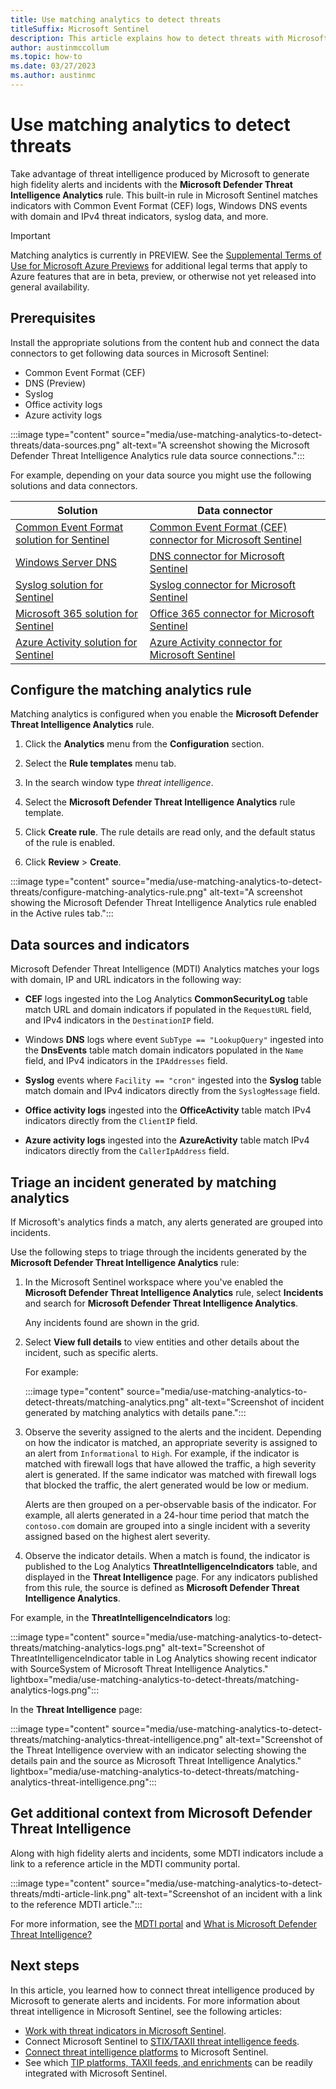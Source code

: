 ```yaml
---
title: Use matching analytics to detect threats
titleSuffix: Microsoft Sentinel
description: This article explains how to detect threats with Microsoft generated threat intelligence in Microsoft Sentinel.
author: austinmccollum
ms.topic: how-to
ms.date: 03/27/2023
ms.author: austinmc
---
```


# Use matching analytics to detect threats

Take advantage of threat intelligence produced by Microsoft to generate high fidelity alerts and incidents with the **Microsoft Defender Threat Intelligence Analytics** rule. This built-in rule in Microsoft Sentinel matches indicators with Common Event Format (CEF) logs, Windows DNS events with domain and IPv4 threat indicators, syslog data, and more.

> [!IMPORTANT]
> Matching analytics is currently in PREVIEW. See the [Supplemental Terms of Use for Microsoft Azure Previews](https://azure.microsoft.com/support/legal/preview-supplemental-terms/) for additional legal terms that apply to Azure features that are in beta, preview, or otherwise not yet released into general availability.
>

## Prerequisites

Install the appropriate solutions from the content hub and connect the data connectors to get following data sources in Microsoft Sentinel:

  - Common Event Format (CEF)
  - DNS (Preview)
  - Syslog
  - Office activity logs
  - Azure activity logs

  :::image type="content" source="media/use-matching-analytics-to-detect-threats/data-sources.png" alt-text="A screenshot showing the Microsoft Defender Threat Intelligence Analytics rule data source connections."::: 

  For example, depending on your data source you might use the following solutions and data connectors.

  |Solution |Data connector  |
  |---------|---------|
  |[Common Event Format solution for Sentinel](https://azuremarketplace.microsoft.com/marketplace/apps/azuresentinel.azure-sentinel-solution-commoneventformat?tab=Overview) | [Common Event Format (CEF) connector for Microsoft Sentinel](data-connectors/common-event-format-cef.md)|
  |[Windows Server DNS](https://azuremarketplace.microsoft.com/marketplace/apps/azuresentinel.azure-sentinel-solution-dns?tab=Overview)  |[DNS connector for Microsoft Sentinel](data-connectors/dns.md) |
  |[Syslog solution for Sentinel](https://azuremarketplace.microsoft.com/marketplace/apps/azuresentinel.azure-sentinel-solution-syslog?tab=Overview)  |[Syslog connector for Microsoft Sentinel](data-connectors/syslog.md)  |
  |[Microsoft 365 solution for Sentinel](https://azuremarketplace.microsoft.com/marketplace/apps/azuresentinel.azure-sentinel-solution-office365?tab=Overview) | [Office 365 connector for Microsoft Sentinel](data-connectors/office-365.md)    |
  |[Azure Activity solution for Sentinel](https://azuremarketplace.microsoft.com/marketplace/apps/azuresentinel.azure-sentinel-solution-azureactivity?tab=Overview)    |  [Azure Activity connector for Microsoft Sentinel](data-connectors/azure-activity.md)       |

## Configure the matching analytics rule

Matching analytics is configured when you enable the **Microsoft Defender Threat Intelligence Analytics** rule.

1. Click the **Analytics** menu from the **Configuration** section.

1. Select the **Rule templates** menu tab.

1. In the search window type *threat intelligence*.

1. Select the **Microsoft Defender Threat Intelligence Analytics** rule template.

1. Click **Create rule**. The rule details are read only, and the default status of the rule is enabled.

1. Click **Review** > **Create**.

:::image type="content" source="media/use-matching-analytics-to-detect-threats/configure-matching-analytics-rule.png" alt-text="A screenshot showing the Microsoft Defender Threat Intelligence Analytics rule enabled in the Active rules tab.":::


## Data sources and indicators

Microsoft Defender Threat Intelligence (MDTI) Analytics matches your logs with domain, IP and URL indicators in the following way:

- **CEF** logs ingested into the Log Analytics **CommonSecurityLog** table match URL and domain indicators if populated in the `RequestURL` field, and IPv4 indicators in the `DestinationIP` field.

- Windows **DNS** logs where event `SubType == "LookupQuery"` ingested into the **DnsEvents** table match domain indicators populated in the `Name` field, and IPv4 indicators in the `IPAddresses` field.

- **Syslog** events where `Facility == "cron"` ingested into the **Syslog** table match domain and IPv4 indicators directly from the `SyslogMessage` field. 

- **Office activity logs** ingested into the **OfficeActivity** table match IPv4 indicators directly from the `ClientIP` field.

- **Azure activity logs** ingested into the **AzureActivity** table match IPv4 indicators directly from the `CallerIpAddress` field.


## Triage an incident generated by matching analytics

If Microsoft's analytics finds a match, any alerts generated are grouped into incidents.

Use the following steps to triage through the incidents generated by the **Microsoft Defender Threat Intelligence Analytics** rule:

1. In the Microsoft Sentinel workspace where you've enabled the **Microsoft Defender Threat Intelligence Analytics** rule, select **Incidents** and search for **Microsoft Defender Threat Intelligence Analytics**.

    Any incidents found are shown in the grid.

1. Select **View full details** to view entities and other details about the incident, such as specific alerts.

    For example:

    :::image type="content" source="media/use-matching-analytics-to-detect-threats/matching-analytics.png" alt-text="Screenshot of incident generated by matching analytics with details pane.":::

1. Observe the severity assigned to the alerts and the incident. Depending on how the indicator is matched, an appropriate severity is assigned to an alert from `Informational` to `High`. For example, if the indicator is matched with firewall logs that have allowed the traffic, a high severity alert is generated. If the same indicator was matched with firewall logs that blocked the traffic, the alert generated would be low or medium.

    Alerts are then grouped on a per-observable basis of the indicator. For example, all alerts generated in a 24-hour time period that match the `contoso.com` domain are grouped into a single incident with a severity assigned based on the highest alert severity.

1. Observe the indicator details. When a match is found, the indicator is published to the Log Analytics **ThreatIntelligenceIndicators** table, and displayed in the **Threat Intelligence** page. For any indicators published from this rule, the source is defined as **Microsoft Defender Threat Intelligence Analytics**.

For example, in the **ThreatIntelligenceIndicators** log:

:::image type="content" source="media/use-matching-analytics-to-detect-threats/matching-analytics-logs.png" alt-text="Screenshot of ThreatIntelligenceIndicator table in Log Analytics showing recent indicator with SourceSystem of Microsoft Threat Intelligence Analytics." lightbox="media/use-matching-analytics-to-detect-threats/matching-analytics-logs.png":::

In the **Threat Intelligence** page:

:::image type="content" source="media/use-matching-analytics-to-detect-threats/matching-analytics-threat-intelligence.png" alt-text="Screenshot of the Threat Intelligence overview with an indicator selecting showing the details pain and the source as Microsoft Threat Intelligence Analytics." lightbox="media/use-matching-analytics-to-detect-threats/matching-analytics-threat-intelligence.png":::

## Get additional context from Microsoft Defender Threat Intelligence

Along with high fidelity alerts and incidents, some MDTI indicators include a link to a reference article in the MDTI community portal.

:::image type="content" source="media/use-matching-analytics-to-detect-threats/mdti-article-link.png" alt-text="Screenshot of an incident with a link to the reference MDTI article.":::

For more information, see the [MDTI portal](https://ti.defender.microsoft.com) and [What is Microsoft Defender Threat Intelligence?](/defender/threat-intelligence/what-is-microsoft-defender-threat-intelligence-defender-ti)

## Next steps

In this article, you learned how to connect threat intelligence produced by Microsoft to generate alerts and incidents. For more information about threat intelligence in Microsoft Sentinel, see the following articles:

- [Work with threat indicators in Microsoft Sentinel](work-with-threat-indicators.md).
- Connect Microsoft Sentinel to [STIX/TAXII threat intelligence feeds](./connect-threat-intelligence-taxii.md).
- [Connect threat intelligence platforms](./connect-threat-intelligence-tip.md) to Microsoft Sentinel.
- See which [TIP platforms, TAXII feeds, and enrichments](threat-intelligence-integration.md) can be readily integrated with Microsoft Sentinel.
